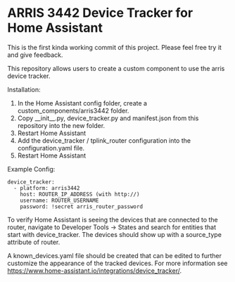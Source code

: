 # ARRIS 3442 Device Tracker for Home Assistant

This is the first kinda working commit of this project. Please feel free try it and give feedback.

This repository allows users to create a custom component to use the arris device tracker.

Installation:
1. In the Home Assistant config folder, create a custom_components/arris3442 folder.
2. Copy \_\_init__.py, device_tracker.py and manifest.json from this repository into the new folder.
3. Restart Home Assistant
4. Add the device_tracker / tplink_router configuration into the configuration.yaml file.
5. Restart Home Assistant


Example Config:

```
device_tracker:
  - platform: arris3442
    host: ROUTER_IP_ADDRESS (with http://)
    username: ROUTER_USERNAME
    password: !secret arris_router_password
```

To verify Home Assistant is seeing the devices that are connected to the router, navigate to Developer Tools -> States and search for entities that start with device_tracker. The devices should show up with a source_type attribute of router.

A known_devices.yaml file should be created that can be edited to further customize the appearance of the tracked devices. For more information see https://www.home-assistant.io/integrations/device_tracker/.
